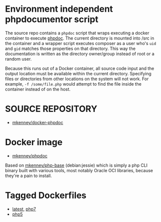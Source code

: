 # Environment independent phpdocumentor script

The source repo contains a `phpdoc` script that wraps executing a docker container to execute [phpdoc](https://www.phpdoc.org/). The current directory is mounted into /src in the container and a wrapper script executes composer as a user who's `uid` and `gid` matches those properties on that directory. This way the documentation is written as the directory owner/group instead of root or a random user.

Because this runs out of a Docker container, all source code input and the output location must be available within the current directory. Specifying files or directories from other locations on the system will not work. For example, `-f /some/file.php` would attempt to find the file inside the container instead of on the host.

# SOURCE REPOSITORY

* [mkenney/docker-phpdoc](https://github.com/mkenney/docker-phpdoc)

# Docker image

* [mkenney/phpdoc](https://hub.docker.com/r/mkenney/phpdoc/)

Based on [mkenney/php-base](https://hub.docker.com/r/mkenney/php-base/) (debian:jessie) which is simply a php CLI binary built with various tools, most notably Oracle OCI libraries, because they're a pain to install.

# Tagged Dockerfiles

* [latest](https://github.com/mkenney/docker-phpdoc/blob/master/Dockerfile), [php7](https://github.com/mkenney/docker-phpdoc/blob/master/Dockerfile)
* [php5](https://github.com/mkenney/docker-phpdoc/blob/php5/Dockerfile)
